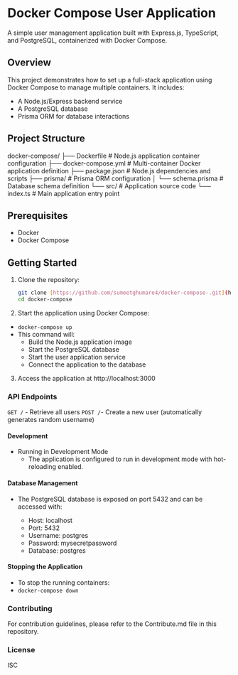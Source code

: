 # Docker Compose User Application

A simple user management application built with Express.js, TypeScript, and PostgreSQL, containerized with Docker Compose.

## Overview

This project demonstrates how to set up a full-stack application using Docker Compose to manage multiple containers. It includes:

- A Node.js/Express backend service
- A PostgreSQL database
- Prisma ORM for database interactions

## Project Structure

docker-compose/ ├── Dockerfile # Node.js application container configuration ├── docker-compose.yml # Multi-container Docker application definition ├── package.json # Node.js dependencies and scripts ├── prisma/ # Prisma ORM configuration │ └── schema.prisma # Database schema definition └── src/ # Application source code └── index.ts # Main application entry point

## Prerequisites

- Docker
- Docker Compose

## Getting Started

1. Clone the repository:
   ```bash
   git clone [https://github.com/sumeetghumare4/docker-compose-.git](https://github.com/sumeetghumare4/docker-compose-.git)
   cd docker-compose


2. Start the application using Docker Compose:
 - `docker-compose up`
- This command will:
  - Build the Node.js application image
  - Start the PostgreSQL database
  - Start the user application service
  - Connect the application to the database

3. Access the application at http://localhost:3000

### API Endpoints
`GET /` - Retrieve all users
`POST /`- Create a new user (automatically generates random username)

#### Development
 - Running in Development Mode
   - The application is configured to run in development mode with hot-reloading enabled.

#### Database Management
 - The PostgreSQL database is exposed on port 5432 and can be accessed with:

   - Host: localhost
   - Port: 5432
   - Username: postgres
   - Password: mysecretpassword
   - Database: postgres

#### Stopping the Application
- To stop the running containers:
 - `docker-compose down`    

### Contributing
For contribution guidelines, please refer to the Contribute.md file in this repository.

### License
ISC